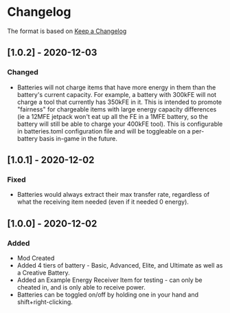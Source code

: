 # Changelog
The format is based on [Keep a Changelog](https://keepachangelog.com/en/1.0.0/)

## [1.0.2] - 2020-12-03
### Changed
 - Batteries will not charge items that have more energy in them than the battery's current capacity. For example, a battery with 300kFE will not charge a tool that currently has 350kFE in it. This is intended to promote "fairness" for chargeable items with large energy capacity differences (ie a 12MFE jetpack won't eat up all the FE in a 1MFE battery, so the battery will still be able to charge your 400kFE tool). This is configurable in batteries.toml configuration file and will be toggleable on a per-battery basis in-game in the future.
## [1.0.1] - 2020-12-02
### Fixed
 - Batteries would always extract their max transfer rate, regardless of what the receiving item needed (even if it needed 0 energy).

## [1.0.0] - 2020-12-02
### Added
 - Mod Created
 - Added 4 tiers of battery - Basic, Advanced, Elite, and Ultimate as well as a Creative Battery.
 - Added an Example Energy Receiver Item for testing - can only be cheated in, and is only able to receive power.
 - Batteries can be toggled on/off by holding one in your hand and shift+right-clicking.